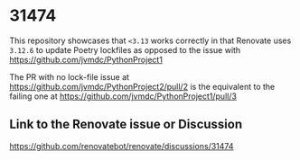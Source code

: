 # 31474

This repository showcases that `<3.13` works correctly in that Renovate uses `3.12.6` to update Poetry lockfiles as opposed to the issue with https://github.com/jvmdc/PythonProject1

The PR with no lock-file issue at https://github.com/jvmdc/PythonProject2/pull/2 is the equivalent to the failing one at https://github.com/jvmdc/PythonProject1/pull/3

## Link to the Renovate issue or Discussion

https://github.com/renovatebot/renovate/discussions/31474
